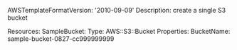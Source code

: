 AWSTemplateFormatVersion: '2010-09-09'
Description: create a single S3 bucket

Resources:
  SampleBucket:
    Type: AWS::S3::Bucket
    Properties:
      BucketName: sample-bucket-0827-cc999999999

